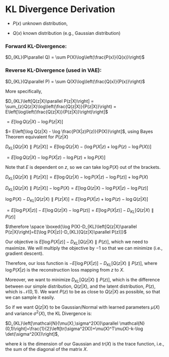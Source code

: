 # KL Divergence Derivation

- $P(x)$ unknown distribution,

- $Q(x)$ known distribution (e.g., Gaussian distribution)

### Forward KL-Divergence:

$D_{KL}(P\parallel Q) = \sum P(X)\log\left(\frac{P(x)}{Q(x)}\right)$

### Reverse KL-Divergence (used in VAE):

$D_{KL}(Q\parallel P) = \sum Q(X)\log\left(\frac{Q(x)}{P(x)}\right)$

More specifically,

$D_{KL}\left[Q(z|X)\parallel P(z|X)\right] = \sum_{z}Q(z|X)\log\left(\frac{Q(z|X)}{P(z|X)}\right) = E\left[\log\left(\frac{Q(z|X)}{P(z|X)}\right)\right]$

$= E\left[\log Q(z|X) - \log P(z|X)\right]$

$= E\left[\log Q(z|X) - \log \frac{P(X|z)P(z)}{P(X)}\right]$, using Bayes Theorem equivalent for $P(z|X)$

$D_{KL}\left[Q(z|X)\parallel P(z|X)\right]= E\left[\log Q(z|X) - (\log P(X|z)+\log P(z)-\log P(X)) \right]$

$= E\left[\log Q(z|X) -\log P(X|z)-\log P(z)+\log P(X) \right]$

Note that $E$ is dependent on $z$, so we can take $\log P(X)$ out of the brackets.

$D_{KL}\left[Q(z|X)\parallel P(z|X)\right]=E\left[\log Q(z|X) -\log P(X|z)-\log P(z)\right]+\log P(X)$ 

$D_{KL}\left[Q(z|X)\parallel P(z|X)\right]-\log P(X)=E\left[\log Q(z|X) -\log P(X|z)-\log P(z)\right]$ 

$\log P(X)-D_{KL}\left[Q(z|X)\parallel P(z|X)\right]=E\left[\log P(X|z)+\log P(z)-\log Q(z|X)\right]$ 

$=E[\log P(X|z)]-E[\log Q(z|X)-\log P(z)] = E[\log P(X|z)]-D_{KL}[Q(z|X)\parallel P(z)]$

$\therefore \space \boxed{\log P(X)-D_{KL}\left[Q(z|X)\parallel P(z|X)\right]=E[\log P(X|z)]-D_{KL}[Q(z|X)\parallel P(z)]}$

Our objective is $E[\log P(X|z)]-D_{KL}[Q(z|X)\parallel P(z)]$,  which we need to maximize.  We will multiply the objective by $-1$ so that we can minimize (i.e., gradient descent).

Therefore, our loss function is $-E[\log P(X|z)]-D_{KL}[Q(z|X)\parallel P(z)]$, where $\log P(X|z)$ is the reconstruction loss mapping from $z$ to $X$.

Moreover, we want to minimize $D_{KL}[Q(z|X)\parallel P(z)]$, which is the difference between our simple distribution, $Q(z|X)$, and the latent distribution, $P(z)$, which is $\mathcal{N} (0,1)$.  We want $P(z)$ to be as close to $Q(z|X)$ as possible, so that we can sample it easily.

So if we want $Q(z|X)$ to be Gaussian/Normal with learned parameters $\mu(X)$ and variance $\sigma^2(X)$, the KL Divergence is:

$D_{KL}\left[\mathcal{N}(\mu(X),\sigma^2(X))\parallel \mathcal{N}(0,1)\right]=\frac{1}{2}\left[tr(\sigma^2(X))+\mu(X)^T\mu(X)-k-\log \det(\sigma^2(X))\right]$, 

where $k$ is the dimension of our Gaussian and $tr(X)$ is the trace function, i.e., the sum of the diagonal of the matrix $X$.

